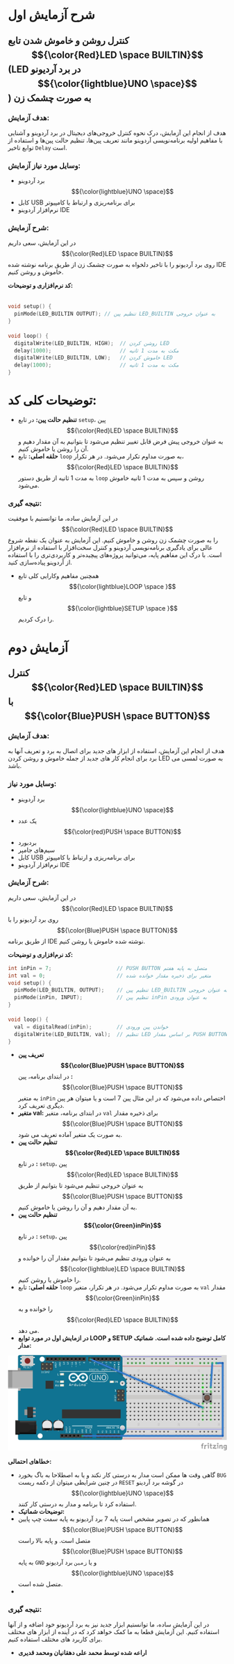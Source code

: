 # شرح آزمایش اول

## کنترل روشن و خاموش شدن تابع $${\color{Red}LED \space BUILTIN}$$(LED در برد آردیونو $${\color{lightblue}UNO \space}$$ ) به صورت چشمک زن 

### هدف آزمایش:
هدف از انجام این آزمایش، درک نحوه کنترل خروجی‌های دیجیتال در برد آردوینو و آشنایی با مفاهیم اولیه برنامه‌نویسی آردوینو مانند تعریف پین‌ها، تنظیم حالت پین‌ها و استفاده از توابع تاخیر `Delay` است.

### وسایل مورد نیاز آزمایش:
* برد آردوینو $${\color{lightblue}UNO \space}$$
* کابل USB برای برنامه‌ریزی و ارتباط با کامپیوتر
* نرم‌افزار آردوینو IDE

### شرح آزمایش:

در این آزمایش، سعی داریم $${\color{Red}LED \space BUILTIN}$$ روی برد آردیونو را با تاخیر دلخواه به صورت چشمک زن از طریق برنامه نوشته شده IDE خاموش و روشن کنیم.

**کد نرم‌افزاری و توضیحات:**
```c++

void setup() {
  pinMode(LED_BUILTIN OUTPUT); // تنظیم پین LED_BUILTIN به عنوان خروجی
}

void loop() {
  digitalWrite(LED_BUILTIN, HIGH);  // روشن کردن LED
  delay(1000);                      // مکث به مدت 1 ثانیه
  digitalWrite(LED_BUILTIN, LOW);   // خاموش کردن LED
  delay(1000);                      // مکث به مدت 1 ثانیه
}
```
# توضیحات کلی کد:
* **تنظیم حالت پین:** در تابع `setup`، پین $${\color{Red}LED \space BUILTIN}$$ به عنوان خروجی پیش فرض قابل تغییر تنظیم می‌شود تا بتوانیم به آن مقدار دهیم و آن را روشن یا خاموش کنیم.
* **حلقه اصلی:** تابع `loop` به صورت مداوم تکرار می‌شود. در هر تکرار، $${\color{Red}LED \space BUILTIN}$$ به مدت 1 ثانیه  از طریق دستور `loop` روشن و سپس به مدت 1 ثانیه خاموش می‌شود.


### نتیجه گیری:
در این آزمایش ساده، ما توانستیم با موفقیت $${\color{Red}LED \space BUILTIN}$$ را به صورت چشمک زن روشن و خاموش کنیم. این آزمایش به عنوان یک نقطه شروع عالی برای یادگیری برنامه‌نویسی آردوینو و کنترل سخت‌افزار با استفاده از نرم‌افزار است. با درک این مفاهیم پایه، می‌توانید پروژه‌های پیچیده‌تر و کاربردی‌تری را با استفاده از آردوینو پیاده‌سازی کنید.
* همچنین مفاهیم وکارایی کلی تابع  $${\color{lightblue}LOOP \space }$$ و تابع $${\color{lightblue}SETUP \space }$$ را درک کردیم.


# آزمایش دوم

## کنترل $${\color{Red}LED \space BUILTIN}$$ با $${\color{Blue}PUSH \space BUTTON}$$

### هدف آزمایش:
هدف از انجام این آزمایش، استفاده از ابزار های جدید برای اتصال به برد و تعریف آنها به برد برای انجام کار های جدید  از جمله خاموش و روشن کردن LED به صورت لمسی می باشد.

### وسایل مورد نیاز:
* برد آردوینو $${\color{lightblue}UNO \space}$$
* یک عدد $${\color{red}PUSH \space BUTTON}$$
* بردبورد
* سیم‌های جامپر
* کابل USB برای برنامه‌ریزی و ارتباط با کامپیوتر
* نرم‌افزار آردوینو IDE

### شرح آزمایش:

در این آزمایش، سعی داریم $${\color{Red}LED \space BUILTIN}$$ روی برد آردیونو را با $${\color{Blue}PUSH \space BUTTON}$$ از طریق برنامه IDE نوشته شده خاموش یا روشن کنیم.

**کد نرم‌افزاری و توضیحات:**
```c++
int inPin = 7;                     // PUSH BUTTON متصل به پایه هفتم
int val = 0;                       // متغیر برای ذخیره مقدار خوانده شده
void setup() {
  pinMode(LED_BUILTIN, OUTPUT);    // تنظیم پین LED_BUILTIN به عنوان خروجی
  pinMode(inPin, INPUT);           // تنظیم پین inPin به عنوان ورودی
}

void loop() {
  val = digitalRead(inPin);        // خواندن پین ورودی
  digitalWrite(LED_BUILTIN, val);  // تنظیم LED بر اساس مقدار PUSH BUTTON
}
```
* **تعریف پین $${\color{Blue}PUSH \space BUTTON}$$:** در ابتدای برنامه، پین $${\color{Blue}PUSH \space BUTTON}$$ به متغیر `inPin` اختصاص داده می‌شود که در این مثال پین 7 است و یا میتوان هر پین دیگری تعریف کرد.
* **متغیر val:** در ابتدای برنامه، متغیر `val` برای ذخیره مقدار $${\color{Blue}PUSH \space BUTTON}$$ به صورت یک متغیر آماده تعریف می شود.
* **تنظیم حالت پین $${\color{Red}LED \space BUILTIN}$$:** در تابع `setup`، پین $${\color{Red}LED \space BUILTIN}$$ به عنوان خروجی تنظیم می‌شود تا بتوانیم از طریق $${\color{Blue}PUSH \space BUTTON}$$ به آن مقدار دهیم و آن را روشن یا خاموش کنیم.
* **تنظیم حالت پین $${\color{Green}inPin}$$:** در تابع `setup`، پین $${\color{red}inPin}$$ به عنوان ورودی تنظیم می‌شود تا بتوانیم مقدار آن را خوانده و $${\color{lightblue}LED \space BUILTIN}$$ را خاموش یا روشن کنیم.
* **حلقه اصلی:** تابع `loop` به صورت مداوم تکرار می‌شود. در هر تکرار، متغیر `val` مقدار $${\color{Green}inPin}$$ را خوانده و به $${\color{Red}LED \space BUILTIN}$$ می دهد.
*  **در ازمایش اول در مورد توابع LOOP و SETUP کامل توضیح داده شده است.**
**شماتیک مدار:**

![توضیح تصویر](https://github.com/Mamamdgh83/microProcessor/blob/main/Lab%20(1)/ax.jpg)

**خطاهای احتمالی:**
* گاهی وقت ها ممکن است مدار به درستی کار نکند و یا به اصطلاحا به باگ بخورد `BUG` در چنین شرایطی میتوان از دکمه ریست `RESET` در گوشه برد آردینو $${\color{lightblue}UNO \space}$$ استفاده کرد تا برنامه و مدار به درستی کار کنند.
* **توضیحات شماتیک:**
* همانطور که در تصویر مشخص است پایه 7 برد آردیونو به پایه سمت چپ پایین $${\color{Blue}PUSH \space BUTTON}$$ متصل است. و پایه بالا راست $${\color{Blue}PUSH \space BUTTON}$$ به پایه `GND` و یا `زمین` برد آردیونو $${\color{lightblue}UNO \space}$$ متصل شده است.
* 

### نتیجه گیری:
در این آزمایش ساده، ما توانستیم ابزار جدید نیز به برد آردیونو خود اضافه و از آنها استفاده کنیم. این آزمایش قطعا به ما کمک خواهد کرد که در آینده از ابزار های مختلف برای کاربرد های مختلف استفاده کنیم.
* **اراعه شده توسط محمد علی دهقانیان ومحمد قدیری**
